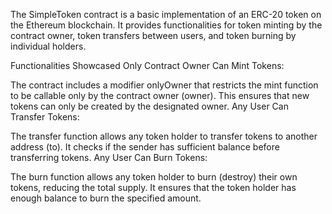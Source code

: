 The SimpleToken contract is a basic implementation of an ERC-20 token on the Ethereum blockchain. It provides functionalities for token minting by the contract owner, token transfers between users, and token burning by individual holders.

Functionalities Showcased
Only Contract Owner Can Mint Tokens:

The contract includes a modifier onlyOwner that restricts the mint function to be callable only by the contract owner (owner). This ensures that new tokens can only be created by the designated owner.
Any User Can Transfer Tokens:

The transfer function allows any token holder to transfer tokens to another address (to). It checks if the sender has sufficient balance before transferring tokens.
Any User Can Burn Tokens:

The burn function allows any token holder to burn (destroy) their own tokens, reducing the total supply. It ensures that the token holder has enough balance to burn the specified amount.
